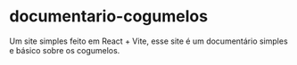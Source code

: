 # documentario-cogumelos
Um site simples feito em React + Vite, esse site é um documentário simples e básico sobre os cogumelos.
